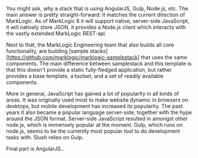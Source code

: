 You might ask, why a stack that is using AngularJS, Gulp, Node.js, etc. The main answer is pretty straight-forward: it matches the current direction of MarkLogic. As of MarkLogic 8 it will support native, server-side JavaScript, it will natively store JSON, it provides a Node.js client which interacts with the vastly extended MarkLogic REST-api. 

Next to that, the MarkLogic Engineering team that also builds all core functionality, are building [sample stacks][https://github.com/marklogic/marklogic-samplestack] that uses the same components. The main difference between samplestack and this template is that this doesn't provide a static fully-fledged application, but rather provides a base template, a toolset, and a set of readily available components.

More in general, JavaScript has gained a lot of popularity in all kinds of areas. It was originally used most to make website dynamic in browsers on desktops, but mobile development has increased its popularity. The past years it also became a popular language server-side, together with the hype around the JSON format. Server-side JavaScript resulted in amongst other node.js, which is immensely popular at the moment. Gulp, which runs on node.js, seems to be the currently most popular tool to do development tasks with. Slush relies on Gulp.

Final part is AngularJS..
